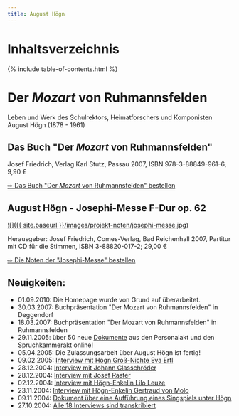 ```yaml
---
title: August Högn
---
```


# Inhaltsverzeichnis

{% include table-of-contents.html %}

# Der _Mozart_ von Ruhmannsfelden

Leben und Werk des Schulrektors, Heimatforschers und Komponisten August Högn (1878 - 1961)

## Das Buch "Der _Mozart_ von Ruhmannsfelden"

Josef Friedrich, Verlag Karl Stutz, Passau 2007, ISBN 978-3-88849-961-6, 9,90 €

[⇨ Das Buch "Der _Mozart_ von Ruhmannsfelden" bestellen](projekt-buch.php)

## August Högn - Josephi-Messe F-Dur op. 62

[![]({{ site.baseurl }}/images/projekt-noten/josephi-messe.jpg)](projekt-noten.php)

Herausgeber: Josef Friedrich, Comes-Verlag, Bad Reichenhall 2007, Partitur mit CD für die Stimmen, ISBN 3-88820-017-2; 29,00 €

[⇨ Die Noten der "Josephi-Messe" bestellen](projekt-noten.php)

## Neuigkeiten:

* 01.09.2010: Die Homepage wurde von Grund auf überarbeitet.
* 30.03.2007: Buchpräsentation "Der Mozart von Ruhmannsfelden" in Deggendorf
* 18.03.2007: Buchpräsentation "Der Mozart von Ruhmannsfelden" in Ruhmannsfelden
* 29.11.2005: über 50 neue [Dokumente](projekt-dokumente.php) aus den Personalakt und den Spruchkammerakt online!
* 05.04.2005: Die Zulassungsarbeit über August Högn ist fertig!
* 09.02.2005: [Interview mit Högn Groß-Nichte Eva Ertl](projekt-interviews-einzeln.php?id=26)
* 28.12.2004: [Interview mit Johann Glasschröder](projekt-interviews-einzeln.php?id=24)
* 28.12.2004: [Interview mit Josef Raster](projekt-interviews-einzeln.php?id=23)
* 02.12.2004: [Interview mit Högn-Enkelin Lilo Leuze](projekt-interviews-einzeln.php?id=21)
* 23.11.2004: [Interview mit Högn-Enkelin Gertraud von Molo](projekt-interviews-einzeln.php?id=20)
* 09.11.2004: [Dokument über eine Aufführung eines Singspiels unter Högn](projekt-dokumente-einzeln.php?id=95)
* 27.10.2004: [Alle 18 Interviews sind transkribiert](projekt-interviews.php)
